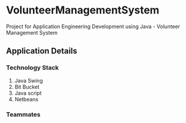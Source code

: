 # VolunteerManagementSystem
Project for Application Engineering Development using Java - Volunteer Management System

## Application Details
### Technology Stack
1) Java Swing
2) Bit Bucket
3) Java script
4) Netbeans

### Teammates
